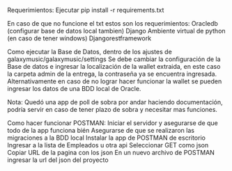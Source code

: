 Requerimientos:
Ejecutar pip install -r requirements.txt

En caso de  que no funcione el txt estos son los requerimientos:
Oracledb (configurar base de datos local tambien)
Django
Ambiente virtual de python (en caso de tener windows)
Djangorestframework

Como ejecutar la Base de Datos, dentro de los ajustes de galaxymusic/galaxymusic/settings
Se debe cambiar la configuración de la Base de datos e ingresar la localización de la wallet extraida, en este caso la carpeta admin de la entrega, la contraseña ya se encuentra ingresada.
Alternativamente en caso de no lograr hacer funcionar la wallet se pueden ingresar los datos de una BDD local de Oracle.

Nota:
Quedó una app de poll de sobra por andar haciendo documentación,
podría servir en caso de tener plazo de sobra y necesitar mas funciones.

Como hacer funcionar POSTMAN:
Iniciar el servidor y asegurarse de que todo de la app funciona bién
Asegurarse de que se realizaron las migraciones a la BDD local
Instalar la app de POSTMAN de escritorio
Ingresar a la lista de Empleados u otra api
Seleccionar GET como json
Copiar URL de la pagina con los json
En un nuevo archivo de POSTMAN ingresar la url del json del proyecto
